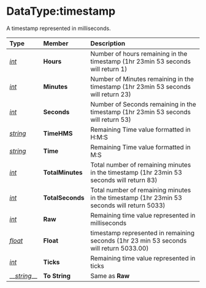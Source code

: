 # DataType:timestamp

A timestamp represented in milliseconds.

| **Type** | **Member** | **Description** |
| :--- | :--- | :--- |
| [_int_](datatype-int.md) | **Hours** | Number of hours remaining in the timestamp \(1hr 23min 53 seconds will return 1\) |
| [_int_](datatype-int.md) | **Minutes** | Number of Minutes remaining in the timestamp \(1hr 23min 53 seconds will return 23\) |
| [_int_](datatype-int.md) | **Seconds** | Number of Seconds remaining in the timestamp \(1hr 23min 53 seconds will return 53\) |
| [_string_]() | **TimeHMS** | Remaining Time value formatted in H:M:S |
| [_string_]() | **Time** | Remaining  Time value formatted in M:S |
| [_int_](datatype-int.md) | **TotalMinutes** | Total number of remaining minutes in the timestamp \(1hr 23min 53 seconds will return 83\) |
| [_int_](datatype-int.md) | **TotalSeconds** | Total number of remaining minutes in the timestamp \(1hr 23min 53 seconds will return 5033\) |
| [_int_](datatype-int.md) | **Raw** | Remaining time value represented in milliseconds |
| [_float_](datatype-float.md) | **Float** | timestamp represented in remaining seconds \(1hr 23 min 53 seconds will return 5033.00\) |
| [_int_](datatype-int.md) | **Ticks** | Remaining time value represented in ticks |
| \_\_[_string_]()\_\_ | **To String** | Same as **Raw** |



